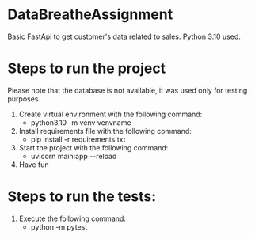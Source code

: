 # DataBreatheAssignment

Basic FastApi to get customer's data related to sales. Python 3.10 used.

# Steps to run the project

Please note that the database is not available, it was used only for testing purposes

1. Create virtual environment with the following command:
    - python3.10 -m venv venvname
2. Install requirements file with the following command:
    - pip install -r requirements.txt
3. Start the project with the following command:
    - uvicorn main:app --reload
4. Have fun

# Steps to run the tests:

1. Execute the following command:
   - python -m pytest